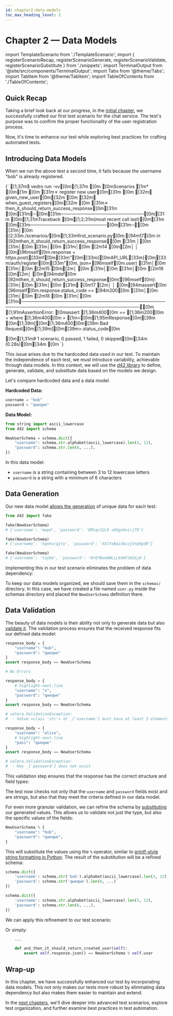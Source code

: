 ```yaml
---
id: chapter2-data-models
toc_max_heading_level: 2
---
```

# Chapter 2 — Data Models

import TemplateScenario from './TemplateScenario';
import { registerScenarioRecap, registerScenarioGenerate,
         registerScenarioValidate, registerScenarioSubstitute } from './snippets';
import TerminalOutput from '@site/src/components/TerminalOutput';
import Tabs from '@theme/Tabs';
import TabItem from '@theme/TabItem';
import TableOfContents from './TableOfContents';

<TableOfContents current="chapter2" />

## Quick Recap

Taking a brief look back at our progress, in the [initial chapter](./chapter1-first-steps.md), we successfully crafted our first test scenario for the chat service. The test's purpose was to confirm the proper functionality of the user registration process.

<TemplateScenario block={registerScenarioRecap} />

Now, it's time to enhance our test while exploring best practices for crafting automated tests.

## Introducing Data Models

When we run the above test a second time, it fails because the username "bob" is already registered.

<TerminalOutput>
{`
[1;37m$ vedro run -vv[0m[1;37m
[0m
[0mScenarios
[1m* [0m[1m
[0m [31m✗ register new user[0m[31m
[0m   [32m✔ given_new_user[0m[32m
[0m   [32m✔ when_guest_registers[0m[32m
[0m   [31m✗ then_it_should_return_success_response[0m[31m
[0m[31m╭─[0m[31m──────────────────────────[0m[31m [0m[1;31mTraceback [0m[1;2;31m(most recent call last)[0m[31m [0m[31m────────────────────────[0m[31m─╮[0m
[31m│[0m [2;33m./scenarios/[0m[1;33mfirst_scenario.py[0m:[94m17[0m in [92mthen_it_should_return_success_response[0m [31m           │[0m
[31m│[0m                                                                                       [31m│[0m
[31m│[0m   [2m14 [0m[2m│   │   [0m[96mself[0m.response = httpx.post([33mf[0m[33m"[0m[33m{[0mAPI_URL[33m}[0m[33m/auth/register[0m[33m"[0m, json=[96mself[0m.user)   [31m│[0m
[31m│[0m   [2m15 [0m[2m│   [0m                                                                             [31m│[0m
[31m│[0m   [2m16 [0m[2m│   [0m[94mdef[0m [92mthen_it_should_return_success_response[0m([96mself[0m):                            [31m│[0m
[31m│[0m [31m❱ [0m17 [2m│   │   [0m[94massert[0m [96mself[0m.response.status_code == [94m200[0m                                  [31m│[0m
[31m│[0m   [2m18 [0m                                                                                 [31m│[0m
[31m╰───────────────────────────────────────────────────────────────────────────────────────╯[0m
[1;91mAssertionError: [0massert [1;36m400[0m == [1;36m200[0m
 +  where [1;36m400[0m = [1m<[0m[1;95mResponse[0m[39m [0m[1;39m[[0m[1;36m400[0m[39m Bad Request[0m[1;39m][0m[39m>.status_code[0m
 
 
[0m[1;31m# 1 scenario, 0 passed, 1 failed, 0 skipped[0m[34m (0.28s)[0m[34m
[0m
`}
</TerminalOutput>

This issue arises due to the hardcoded data used in our test. To maintain the independence of each test, we must introduce variability, achievable through data models. In this context, we will use the [d42 library](https://d42.vedro.io/docs/quick-start) to define, generate, validate, and substitute data based on the models we design.

Let's compare hardcoded data and a data model.

**Hardcoded Data:**

```python
username = "bob"
password = "qweqwe"
```

**Data Model:**

```python
from string import ascii_lowercase
from d42 import schema

NewUserSchema = schema.dict({
    "username": schema.str.alphabet(ascii_lowercase).len(3, 12),
    "password": schema.str.len(6, ...),
})
```

In this data model:
- `username` is a string containing between 3 to 12 lowercase letters
- `password` is a string with a minimum of 6 characters

## Data Generation

Our new data model [allows the generation](https://d42.vedro.io/docs/features/generation) of unique data for each test:

```python
from d42 import fake

fake(NewUserSchema)
# {'username': 'mwpd', 'password': 'EMiqcS2L9 x6UgxUuirjT9'}

fake(NewUserSchema)
# {'username': 'kqnhsrqito', 'password': 'XXlYxBaiXAvzj5Yp9pdR'}

fake(NewUserSchema)
# {'username': 'tzybe', 'password': 'Hr67Wxm6WLLLkhHFJm3SjA'}
```

Implementing this in our test scenario eliminates the problem of data dependency:

<TemplateScenario block={registerScenarioGenerate} />

To keep our data models organized, we should save them in the `schemas/` directory. In this case, we have created a file named `user.py` inside the schemas directory and placed the `NewUserSchema` definition there.

## Data Validation

The beauty of data models is their ability not only to generate data but also [validate it](https://d42.vedro.io/docs/features/validation). The validation process ensures that the received response fits our defined data model:

<Tabs>
  <TabItem value="correct-fields" label="🍏 OK" default>

```python
response_body = {
    "username": "bob",
    "password": "qweqwe"
}
assert response_body == NewUserSchema

# No Errors
```

  </TabItem>
  <TabItem value="incorrect-username" label="🍎 Incorrect Username">

```python
response_body = {
    # highlight-next-line
    "username": "x",
    "password": "qweqwe"
}
assert response_body == NewUserSchema

# valera.ValidationException:
#  - Value <class 'str'> at _['username'] must have at least 3 elements, but it has 1 element
```

  </TabItem>
  <TabItem value="incorrect-password" label="🍎 Incorrect Password">

```python
response_body = {
    "username": "alice",
    # highlight-next-line
    "pass": "qweqwe"
}
assert response_body == NewUserSchema

# valera.ValidationException:
#  - Key _['password'] does not exist
```

  </TabItem>
</Tabs>

This validation step ensures that the response has the correct structure and field types:

<TemplateScenario block={registerScenarioValidate} />

The test now checks not only that the `username` and `password` fields exist and are strings, but also that they meet the criteria defined in our data model.

For even more granular validation, we can refine the schema by [substituting](https://d42.vedro.io/docs/features/substitution) our generated values. This allows us to validate not just the type, but also the specific values of the fields:

```python
NewUserSchema % {
    "username": "bob",
    "password": "qweqwe",
}
```

This will substitute the values using the `%` operator, similar to [printf-style string formatting in Python](https://docs.python.org/3/library/stdtypes.html#printf-style-string-formatting). The result of the substitution will be a refined schema:

<Tabs>
  <TabItem value="substituted" label="Substituted" default>

```python
schema.dict({
    'username': schema.str('bob').alphabet(ascii_lowercase).len(3, 12),
    'password': schema.str('qweqwe').len(6, ...)
})
```

  </TabItem>
  <TabItem value="original" label="Original">

```python
schema.dict({
    'username': schema.str.alphabet(ascii_lowercase).len(3, 12),
    'password': schema.str.len(6, ...),
})
```

  </TabItem>
</Tabs>

We can apply this refinement to our test scenario:

<TemplateScenario block={registerScenarioSubstitute} />

Or simply:

```python
    ...

    def and_then_it_should_return_created_user(self):
        assert self.response.json() == NewUserSchema % self.user
```

## Wrap-up

In this chapter, we have successfully enhanced our test by incorporating data models. This not only makes our tests more robust by eliminating data dependency but also makes them easier to maintain and extend.

In the [next chapters](./chapter3-contexts.md), we'll dive deeper into advanced test scenarios, explore test organization, and further examine best practices in test automation.
